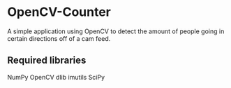 # OpenCV-Counter

A simple application using OpenCV to detect the amount of people going in certain directions off of a cam feed.

## Required libraries

NumPy
OpenCV
dlib
imutils
SciPy
